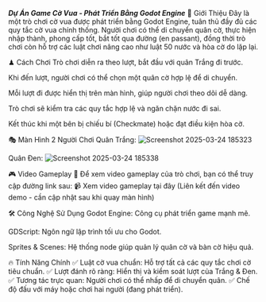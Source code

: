 _**Dự Án Game Cờ Vua - Phát Triển Bằng Godot Engine**_
🎯 Giới Thiệu
Đây là một trò chơi cờ vua được phát triển bằng Godot Engine, tuân thủ đầy đủ các quy tắc cờ vua chính thống. Người chơi có thể di chuyển quân cờ, thực hiện nhập thành, phong cấp tốt, bắt tốt qua đường (en passant), đồng thời trò chơi còn hỗ trợ các luật chơi nâng cao như luật 50 nước và hòa cờ do lặp lại.

♟ Cách Chơi
Trò chơi diễn ra theo lượt, bắt đầu với quân Trắng đi trước.

Khi đến lượt, người chơi có thể chọn một quân cờ hợp lệ để di chuyển.

Mỗi lượt đi được hiển thị trên màn hình, giúp người chơi theo dõi dễ dàng.

Trò chơi sẽ kiểm tra các quy tắc hợp lệ và ngăn chặn nước đi sai.

Kết thúc khi một bên bị chiếu bí (Checkmate) hoặc đạt điều kiện hòa cờ.

🎭 Màn Hình 2 Người Chơi
Quân Trắng:
![Screenshot 2025-03-24 185323](https://github.com/user-attachments/assets/14df2736-e710-4fda-abe1-6f909c0618ce)

Quân Đen:
![Screenshot 2025-03-24 185338](https://github.com/user-attachments/assets/c1ffc353-dedb-47ab-a659-42e5448323dc)

🎮 Video Gameplay
🚀 Để xem video gameplay của trò chơi, bạn có thể truy cập đường link sau:
📹 Xem video gameplay tại đây (Liên kết đến video demo - cần cập nhật sau khi quay màn hình)

🛠 Công Nghệ Sử Dụng
Godot Engine: Công cụ phát triển game mạnh mẽ.

GDScript: Ngôn ngữ lập trình tối ưu cho Godot.

Sprites & Scenes: Hệ thống node giúp quản lý quân cờ và bàn cờ hiệu quả.

🔥 Tính Năng Chính
✅ Luật cờ vua chuẩn: Hỗ trợ tất cả các quy tắc chơi cờ tiêu chuẩn.
✅ Lượt đánh rõ ràng: Hiển thị và kiểm soát lượt của Trắng & Đen.
✅ Tương tác trực quan: Người chơi có thể nhấp để di chuyển quân.
✅ Chế độ đấu với máy hoặc chơi hai người (đang phát triển).
